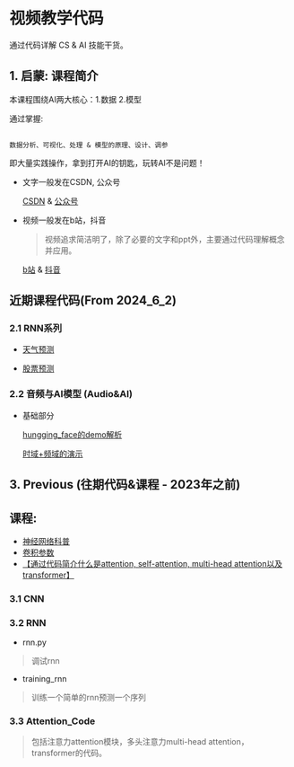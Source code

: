 # 视频教学代码

通过代码详解 CS & AI 技能干货。

## 1. 启蒙: 课程简介

本课程围绕AI两大核心：1.数据 2.模型

通过掌握:

```

数据分析、可视化、处理 & 模型的原理、设计、调参

```

即大量实践操作，拿到打开AI的钥匙，玩转AI不是问题！

- 文字一般发在CSDN, 公众号

    [CSDN](https://blog.csdn.net/disanda?spm=1038.2274.3001.5343) & [公众号](https://mp.weixin.qq.com/s/08BmF4RnnwQ-jX5s_ukDUA)

- 视频一般发在b站，抖音

    >视频追求简洁明了，除了必要的文字和ppt外，主要通过代码理解概念并应用。

    [b站](https://space.bilibili.com/433833512/video) & [抖音](https://www.douyin.com/user/MS4wLjABAAAAPN6UupY_5li5pBxsx8i-KTSa6_54Iy_u4wQLQuejnq8)


## 近期课程代码(From 2024_6_2)

### 2.1 RNN系列

- [天气预测](./1.Weather_Prediction/readme.md)

- [股票预测](./2.Stock_Prediction/readme.md)

### 2.2 音频与AI模型 (Audio&AI)

- 基础部分
  
  [hungging_face的demo解析](./Audio/1_hf_demo/readme.md)

  [时域+频域的演示](./Audio/2_time_frequency_domain)


## 3. Previous (往期代码&课程 - 2023年之前)

## 课程:

- [神经网络科普](https://www.bilibili.com/video/BV1V14y1G7wu/?spm_id_from=333.999.0.0)
- [卷积参数](https://blog.csdn.net/disanda/article/details/105762054#comments_24558196)
- [【通过代码简介什么是attention, self-attention, multi-head attention以及transformer】](https://www.bilibili.com/video/BV1QD4y177Sf/?share_source=copy_web&vd_source=52e445c3cd34daefba432056cb52d95e)

### 3.1 CNN

### 3.2 RNN

- rnn.py

> 调试rnn

- training_rnn

> 训练一个简单的rnn预测一个序列


### 3.3 Attention_Code

>包括注意力attention模块，多头注意力multi-head attention，transformer的代码。





